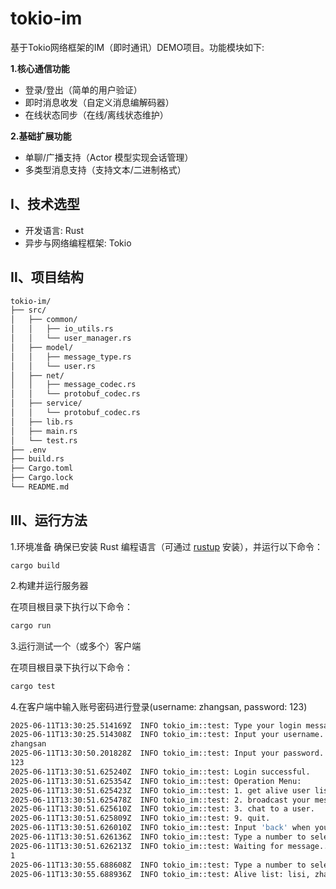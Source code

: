 # tokio-im

基于Tokio网络框架的IM（即时通讯）DEMO项目。功能模块如下:

**1.核心通信功能**

* 登录/登出（简单的用户验证）
* 即时消息收发（自定义消息编解码器）
* 在线状态同步（在线/离线状态维护）

**2.基础扩展功能**

* 单聊/广播支持（Actor 模型实现会话管理）
* 多类型消息支持（支持文本/二进制格式）

## Ⅰ、技术选型

* 开发语言: Rust
* 异步与网络编程框架: Tokio

## Ⅱ、项目结构

~~~bash
tokio-im/
├── src/
│   ├── common/
│   │   ├── io_utils.rs
│   │   └── user_manager.rs
│   ├── model/
│   │   ├── message_type.rs
│   │   └── user.rs
│   ├── net/
│   │   ├── message_codec.rs
│   │   └── protobuf_codec.rs
│   ├── service/
│   │   └── protobuf_codec.rs
│   ├── lib.rs
│   ├── main.rs
│   └── test.rs
├── .env
├── build.rs
├── Cargo.toml
├── Cargo.lock
└── README.md
~~~

## Ⅲ、运行方法

1.环境准备
确保已安装 Rust 编程语言（可通过 [rustup](https://rustup.rs/) 安装），并运行以下命令：

~~~bach
cargo build
~~~

2.构建并运行服务器

在项目根目录下执行以下命令：

~~~bash
cargo run
~~~

3.运行测试一个（或多个）客户端

在项目根目录下执行以下命令：

~~~bash
cargo test
~~~

4.在客户端中输入账号密码进行登录(username: zhangsan, password: 123)

~~~bash
2025-06-11T13:30:25.514169Z  INFO tokio_im::test: Type your login message.
2025-06-11T13:30:25.514308Z  INFO tokio_im::test: Input your username.
zhangsan
2025-06-11T13:30:50.201828Z  INFO tokio_im::test: Input your password.
123
2025-06-11T13:30:51.625240Z  INFO tokio_im::test: Login successful.
2025-06-11T13:30:51.625354Z  INFO tokio_im::test: Operation Menu:
2025-06-11T13:30:51.625423Z  INFO tokio_im::test: 1. get alive user list.
2025-06-11T13:30:51.625478Z  INFO tokio_im::test: 2. broadcast your message to all users.
2025-06-11T13:30:51.625610Z  INFO tokio_im::test: 3. chat to a user.
2025-06-11T13:30:51.625809Z  INFO tokio_im::test: 9. quit.
2025-06-11T13:30:51.626010Z  INFO tokio_im::test: Input 'back' when your want back to menu.
2025-06-11T13:30:51.626136Z  INFO tokio_im::test: Type a number to select.
2025-06-11T13:30:51.626213Z  INFO tokio_im::test: Waiting for message...
1
2025-06-11T13:30:55.688608Z  INFO tokio_im::test: Type a number to select.
2025-06-11T13:30:55.688936Z  INFO tokio_im::test: Alive list: lisi, zhangsan
~~~
